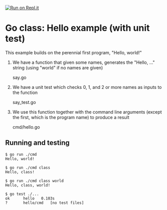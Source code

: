 [![Run on Repl.it](https://repl.it/badge/github/matt4biz/go-class-hello)](https://repl.it/github/matt4biz/go-class-hello)

# Go class: Hello example (with unit test)
This example builds on the perennial first program, "Hello, world!"

1. We have a function that given some names, generates the "Hello, ..." string (using "world" if no names are given)

	say.go

1. We have a unit test which checks 0, 1, and 2 or more names as inputs to the function

	say_test.go

1. We use this function together with the command line arguments (except the first, which is the program name) to produce a result

	cmd/hello.go

## Running and testing

```shell
$ go run ./cmd
Hello, world!

$ go run ./cmd class
Hello, class!

$ go run ./cmd class world
Hello, class, world!

$ go test ./...
ok  	hello	0.103s
?   	hello/cmd	[no test files]
```
